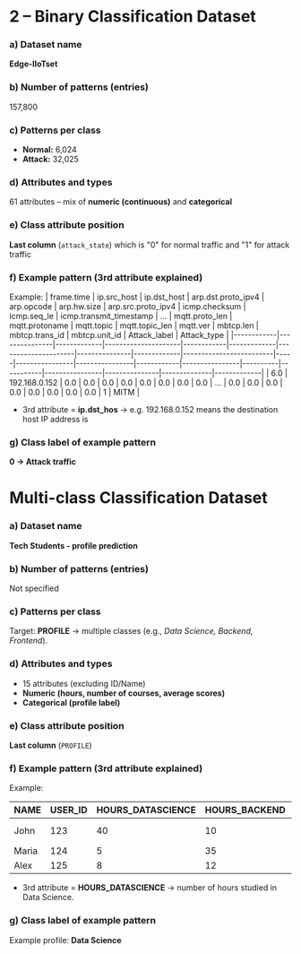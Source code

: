# 2 – Binary Classification Dataset

### a) Dataset name  
**Edge-IIoTset**  

### b) Number of patterns (entries)
157,800

### c) Patterns per class  
- **Normal:** 6,024  
- **Attack:** 32,025  

### d) Attributes and types  
61 attributes – mix of **numeric (continuous)** and **categorical**  

### e) Class attribute position  
**Last column** (`attack_state`) which is "0" for normal traffic and "1" for attack traffic

### f) Example pattern (3rd attribute explained)  
Example:
| frame.time | ip.src_host   | ip.dst_host | arp.dst.proto_ipv4 | arp.opcode | arp.hw.size | arp.src.proto_ipv4 | icmp.checksum | icmp.seq_le | icmp.transmit_timestamp | ... | mqtt.proto_len | mqtt.protoname | mqtt.topic | mqtt.topic_len | mqtt.ver | mbtcp.len | mbtcp.trans_id | mbtcp.unit_id | Attack_label | Attack_type |
|------------|---------------|-------------|---------------------|------------|-------------|---------------------|---------------|-------------|-------------------------|-----|----------------|----------------|------------|----------------|----------|-----------|----------------|---------------|--------------|-------------|
| 6.0        | 192.168.0.152 | 0.0         | 0.0                 | 0.0        | 0.0         | 0.0                 | 0.0           | 0.0         | 0.0                     | ... | 0.0            | 0.0            | 0.0        | 0.0            | 0.0      | 0.0       | 0.0            | 0.0           | 1            | MITM        |

- 3rd attribute = **ip.dst_hos** → e.g. 192.168.0.152 means the destination host IP address is

### g) Class label of example pattern  
**0 → Attack traffic**


# Multi-class Classification Dataset

### a) Dataset name  
**Tech Students - profile prediction**


### b) Number of patterns (entries)
Not specified

### c) Patterns per class  
Target: **PROFILE** → multiple classes (e.g., *Data Science, Backend, Frontend*).  

### d) Attributes and types  
- 15 attributes (excluding ID/Name)  
- **Numeric (hours, number of courses, average scores)**  
- **Categorical (profile label)**  

### e) Class attribute position  
**Last column** (`PROFILE`)

### f) Example pattern (3rd attribute explained)  
Example:

| NAME   | USER_ID | HOURS_DATASCIENCE | HOURS_BACKEND | HOURS_FRONTEND | NUM_COURSES_BEGINNER_DATASCIENCE | NUM_COURSES_BEGINNER_BACKEND | NUM_COURSES_BEGINNER_FRONTEND | NUM_COURSES_ADVANCED_DATASCIENCE | NUM_COURSES_ADVANCED_BACKEND | NUM_COURSES_ADVANCED_FRONTEND | AVG_SCORE_DATASCIENCE | AVG_SCORE_BACKEND | AVG_SCORE_FRONTEND | PROFILE       |
|--------|---------|-------------------|---------------|----------------|----------------------------------|------------------------------|-------------------------------|---------------------------------|-----------------------------|-------------------------------|----------------------|------------------|-------------------|---------------|
| John   | 123     | 40                | 10            | 5              | 3                                | 1                            | 0                             | 1                               | 0                           | 0                             | 85                   | 70               | 65                | Data Science  |
| Maria  | 124     | 5                 | 35            | 10             | 0                                | 4                            | 1                             | 0                               | 2                           | 0                             | 60                   | 88               | 72                | Backend       |
| Alex   | 125     | 8                 | 12            | 45             | 1                                | 1                            | 3                             | 0                               | 0                           | 2                             | 67                   | 74               | 90                | Frontend      |


- 3rd attribute = **HOURS_DATASCIENCE** → number of hours studied in Data Science.  

### g) Class label of example pattern  
Example profile: **Data Science**  
